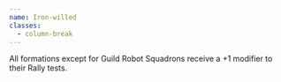 ```yaml
---
name: Iron-willed
classes:
  - column-break
---
```

All formations except for Guild Robot Squadrons receive a +1 modifier to their Rally tests.